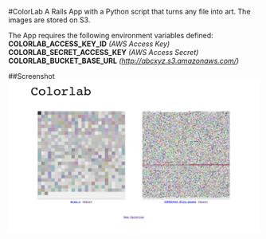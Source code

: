 #ColorLab
A Rails App with a Python script that turns any file into art. The images are stored on S3.

The App requires the following environment variables defined:  
**COLORLAB\_ACCESS\_KEY\_ID** *(AWS Access Key)*  
**COLORLAB\_SECRET\_ACCESS\_KEY** *(AWS Access Secret)*  
**COLORLAB\_BUCKET\_BASE\_URL** *(http://abcxyz.s3.amazonaws.com/)*  

##Screenshot
![Colorlab](colorlab.png)
